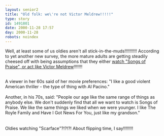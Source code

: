 ```yaml
---
layout: senior2
title: "Old folk: we\'re not Victor Meldrew!!!!!"
type: story
id: 1491801
date: 2000-11-28 17:57
day: 2000-11-28
robots: noindex
---
```

Well, at least some of us oldies aren't all stick-in-the-muds!!!!!!!!!! According to yet another new survey, the more mature adults are getting steadily cheesed off with being assumptions that they either <a href="http://www.theherald.co.uk/news/archive/27-11-19100-23-41-47.html">watch "Songs of Praise", or act like Victor Meldrew</a>!!!!!!!<br/><br/><div class="quote">A viewer in her 60s said of her movie preferences: "I like a good violent American thriller - the type of thing with Al Pacino." <br/><br/>Another, in his 70s, said: "People our age like the same range of things as anybody else. We don't suddenly find that all we want to watch is Songs of Praise. We like the same things we liked when we were younger. I like The Royle Family and Have I Got News For You, just like my grandson."</div><br/><br/>Oldies watching "Scarface"?!?!?! About flipping time, I say!!!!!!!!
